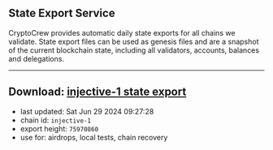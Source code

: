 ## State Export Service
CryptoCrew provides automatic daily state exports for all chains we validate. State export files can be used as genesis files and are a snapshot of the current blockchain state, including all validators, accounts, balances and delegations.

---
**Download: [injective-1 state export](https://dl-eu2.ccvalidators.com/SERVICE/injective/injective-1_export_75970860.json)**
---

- last updated: Sat Jun 29 2024 09:27:28
- chain id: `injective-1`
- export height: `75970860`
- use for: airdrops, local tests, chain recovery
